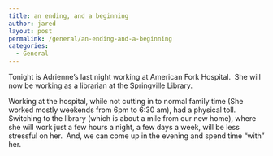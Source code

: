 ```yaml
---
title: an ending, and a beginning
author: jared
layout: post
permalink: /general/an-ending-and-a-beginning
categories:
  - General
---
```

Tonight is Adrienne&#8217;s last night working at American Fork Hospital.  She will now be working as a librarian at the Springville Library.

Working at the hospital, while not cutting in to normal family time (She worked mostly weekends from 6pm to 6:30 am), had a physical toll.  Switching to the library (which is about a mile from our new home), where she will work just a few hours a night, a few days a week, will be less stressful on her.  And, we can come up in the evening and spend time &#8220;with&#8221; her.